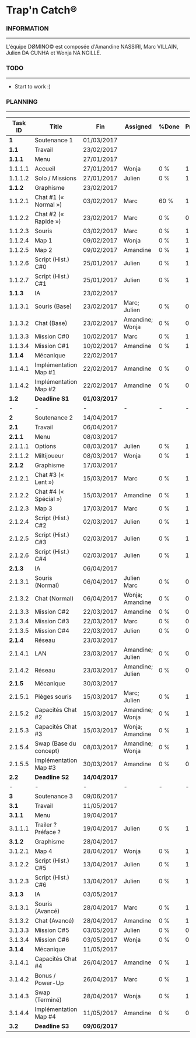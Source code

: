 # Trap'n Catch®

### INFORMATION
---
L'équipe DØMINO© est composée d'Amandine NASSIRI, Marc VILLAIN,  Julien DA CUNHA et Wonja NA NGILLE.

### TODO
---
- Start to work :)

### PLANNING
---
| Task ID | Title | Fin | Assigned | %Done | Priority |
| --- | --- | --- | --- | --- | --- |
| **1** | Soutenance 1 | 01/03/2017 |  |  |  |
| **1.1** | Travail | 23/02/2017 |  |  |  |
| **1.1.1** | Menu | 27/01/2017 |  |  |  |
| 1.1.1.1 | Accueil | 27/01/2017 | Wonja | 0 % | 1 |
| 1.1.1.2 | Solo / Missions | 27/01/2017 | Julien | 0 % | 1 |
| **1.1.2** | Graphisme | 23/02/2017 |  |  |  |
| 1.1.2.1 | Chat #1 (« Normal ») | 03/02/2017 | Marc | 60 % | 1 |
| 1.1.2.2 | Chat #2 (« Rapide ») | 23/02/2017 | Marc | 0 % | 0 |
| 1.1.2.3 | Souris | 03/02/2017 | Marc | 0 % | 1 |
| 1.1.2.4 | Map 1 | 09/02/2017 | Wonja | 0 % | 1 |
| 1.1.2.5 | Map 2 | 09/02/2017 | Amandine | 0 % | 1 |
| 1.1.2.6 | Script (Hist.) C#0 | 25/01/2017 | Julien | 0 % | 1 |
| 1.1.2.7 | Script (Hist.) C#1 | 25/01/2017 | Julien | 0 % | 1 |
| **1.1.3** | IA | 23/02/2017 |  |  |  |
| 1.1.3.1 | Souris (Base) | 23/02/2017 | Marc; Julien | 0 % | 0 |
| 1.1.3.2 | Chat (Base) | 23/02/2017 | Amandine; Wonja | 0 % | 0 |
| 1.1.3.3 | Mission C#0 | 10/02/2017 | Marc | 0 % | 1 |
| 1.1.3.4 | Mission C#1 | 10/02/2017 | Amandine | 0 % | 1 |
| **1.1.4** | Mécanique | 22/02/2017 |  |  |  |
| 1.1.4.1 | Implémentation Map #1 | 22/02/2017 | Amandine | 0 % | 0 |
| 1.1.4.2 | Implémentation Map #2 | 22/02/2017 | Amandine | 0 % | 0 |
| **1.2** | **Deadline S1** | **01/03/2017** |  |  |  |
| - | - | - | - | - | - |
| **2** | Soutenance 2 | 14/04/2017 |  |  |  |
| **2.1** | Travail | 06/04/2017 |  |  |  |
| **2.1.1** | Menu | 08/03/2017 |  |  |  |
| 2.1.1.1 | Options | 08/03/2017 | Julien | 0 % | 1 |
| 2.1.1.2 | Miltijoueur | 08/03/2017 | Wonja | 0 % | 1 |
| **2.1.2** | Graphisme | 17/03/2017 |  |  |  |
| 2.1.2.1 | Chat #3 (« Lent ») | 15/03/2017 | Marc | 0 % | 1 |
| 2.1.2.2 | Chat #4 (« Spécial ») | 15/03/2017 | Amandine | 0 % | 1 |
| 2.1.2.3 | Map 3 | 17/03/2017 | Marc | 0 % | 1 |
| 2.1.2.4 | Script (Hist.) C#2 | 02/03/2017 | Julien | 0 % | 1 |
| 2.1.2.5 | Script (Hist.) C#3 | 02/03/2017 | Julien | 0 % | 1 |
| 2.1.2.6 | Script (Hist.) C#4 | 02/03/2017 | Julien | 0 % | 1 |
| **2.1.3** | IA | 06/04/2017 |  |  |  |
| 2.1.3.1 | Souris (Normal) | 06/04/2017 | Julien Marc | 0 % | 0 |
| 2.1.3.2 | Chat (Normal) | 06/04/2017 | Wonja; Amandine | 0 % | 0 |
| 2.1.3.3 | Mission C#2 | 22/03/2017 | Amandine | 0 % | 0 |
| 2.1.3.4 | Mission C#3 | 22/03/2017 | Marc | 0 % | 0 |
| 2.1.3.5 | Mission C#4 | 22/03/2017 | Julien | 0 % | 0 |
| **2.1.4** | Réseau | 23/03/2017 |  |  |  |
| 2.1.4.1 | LAN | 23/03/2017 | Amandine; Julien | 0 % | 0 |
| 2.1.4.2 | Réseau | 23/03/2017 | Amandine; Julien | 0 % | 0 |
| **2.1.5** | Mécanique | 30/03/2017 |  |  |  |
| 2.1.5.1 | Pièges souris | 15/03/2017 | Marc; Julien | 0 % | 1 |
| 2.1.5.2 | Capacités Chat #2 | 15/03/2017 | Amandine; Wonja | 0 % | 1 |
| 2.1.5.3 | Capacités Chat #3 | 15/03/2017 | Wonja; Amandine | 0 % | 1 |
| 2.1.5.4 | Swap (Base du concept) | 08/03/2017 | Amandine; Wonja | 0 % | 1 |
| 2.1.5.5 | Implémentation Map #3 | 30/03/2017 | Amandine | 0 % | 0 |
| **2.2** | **Deadline S2** | **14/04/2017** |  |  |  |
| - | - | - | - | - | - |
| **3** | Soutenance 3 | 09/06/2017 |  |  |  |
| **3.1** | Travail | 11/05/2017 |  |  |  |
| **3.1.1** | Menu | 19/04/2017 |  |  |  |
| 3.1.1.1 | Trailer ? Préface ? | 19/04/2017 | Julien | 0 % | 1 |
| **3.1.2** | Graphisme | 28/04/2017 |  |  |  |
| 3.1.2.1 | Map 4 | 28/04/2017 | Wonja | 0 % | 1 |
| 3.1.2.2 | Script (Hist.) C#5 | 13/04/2017 | Julien | 0 % | 1 |
| 3.1.2.3 | Script (Hist.) C#6 | 13/04/2017 | Julien | 0 % | 1 |
| **3.1.3** | IA | 03/05/2017 |  |  |  |
| 3.1.3.1 | Souris (Avancé) | 28/04/2017 | Marc | 0 % | 1 |
| 3.1.3.2 | Chat (Avancé) | 28/04/2017 | Amandine | 0 % | 1 |
| 3.1.3.3 | Mission C#5 | 03/05/2017 | Julien | 0 % | 0 |
| 3.1.3.4 | Mission C#6 | 03/05/2017 | Wonja | 0 % | 0 |
| **3.1.4** | Mécanique | 11/05/2017 |  |  |  |
| 3.1.4.1 | Capacités Chat #4 | 26/04/2017 | Amandine | 0 % | 1 |
| 3.1.4.2 | Bonus / Power-Up | 26/04/2017 | Marc | 0 % | 1 |
| 3.1.4.3 | Swap (Terminé) | 28/04/2017 | Wonja | 0 % | 1 |
| 3.1.4.4 | Implémentation Map #4 | 11/05/2017 | Amandine | 0 % | 0 |
| **3.2** | **Deadline S3** | **09/06/2017** |  |  |  |
